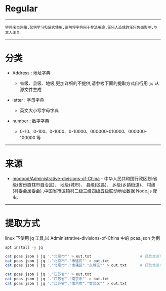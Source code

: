 # Regular

---

`字典来自网络,仅供学习和研究使用,请勿将字典用于非法用途,任何人造成的任何负面影响,与本人无关.`

---

# 分类

- Address : 地址字典
    - 省级、县级、地级,更加详细的不提供,请参考下面的提取方式自行用 `jq` 从源文件生成

- letter : 字母字典
    - 英文大小写字母字典

- number : 数字字典
    - 0-10、0-100、0-1000、0-10000、000000-010000、000000-100000 等

---

# 来源

- [modood/Administrative-divisions-of-China](https://github.com/modood/Administrative-divisions-of-China) - 中华人民共和国行政区划:省级(省份直辖市自治区)、 地级(城市)、 县级(区县)、 乡级(乡镇街道)、 村级(村委会居委会) ,中国省市区镇村二级三级四级五级联动地址数据 Node.js 爬虫.

---

# 提取方式

linux 下使用 jq 工具,以 Administrative-divisions-of-China 中的 pcas.json 为例

```bash
apt install -y jq

cat pcas.json | jq '."北京市"' > out.txt                      # 获取北京市所有辖区、街道信息
cat pcas.json | jq '."北京市"."市辖区"' > out.txt
cat pcas.json | jq '."北京市"."市辖区"."东城区"' > out.txt      # 获取北京市东城区所有街道信息

cat pcas.json | jq '."江苏省"' > out.txt
cat pcas.json | jq '."江苏省"."南京市"' > out.txt
cat pcas.json | jq '."江苏省"."南京市"."玄武区"' > out.txt
```
